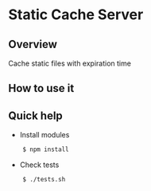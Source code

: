 Static Cache Server
===================

## Overview

Cache static files with expiration time

## How to use it


## Quick help

* Install modules

```bash
    $ npm install
```

* Check tests

```bash
    $ ./tests.sh
```
